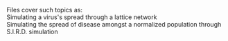 Files cover such topics as:  
Simulating a virus's spread through a lattice network  
Simulating the spread of disease amongst a normalized population through S.I.R.D. simulation

